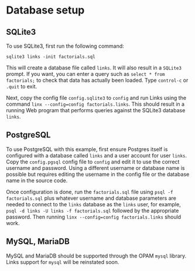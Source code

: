 # Database setup

## SQLite3

To use SQLite3, first run the following command:
```
sqlite3 links -init factorials.sql
```
This will create a database file called `links`.  It will also result in a `SQLite3` prompt.  If you want, you can enter a query such as `select * from factorials;` to check that data has actually been loaded.  Type `control-c` or `.quit` to exit.

Next, copy the config file `config.sqlite3` to `config` and run Links using the command `linx --config=config factorials.links`.  This should result in a running Web program that performs queries against the SQLite3 database `links`.


## PostgreSQL

To use PostgreSQL with this example, first ensure Postgres itself is configured with a database called `links` and a user account for user `links`.  Copy the `config.pgsql` config file to `config` and edit it to use the correct username and password.  Using a different username or database name is possible but requires editing the username in the config file or the database name in the source code.

Once configuration is done, run the `factorials.sql` file using `psql -f factorials.sql` plus whatever username and database parameters are needed to connect to the `links` database as the `links` user, for example, `psql -d links -U links -f factorials.sql` followed by the appropriate password.  Then running `linx --config=config factorials.links` should work.


## MySQL, MariaDB

MySQL and MariaDB should be supported through the OPAM `mysql` library.  Links support for `mysql` will be reinstated soon.
